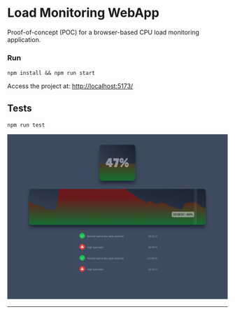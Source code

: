 # Load Monitoring WebApp

Proof-of-concept (POC) for a browser-based CPU load monitoring application.

### Run

```
npm install && npm run start
```

Access the project at: [http://localhost:5173/](http://localhost:5173/)

## Tests

```
npm run test
```

![Screenshot](./img/screenshot.png)

---
